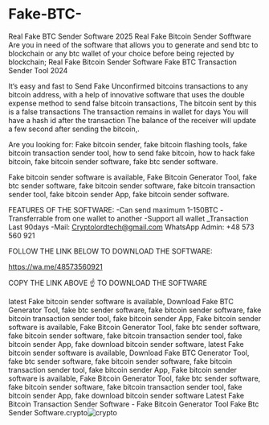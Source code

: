 # Fake-BTC-
Real Fake BTC Sender Software
2025 Real Fake Bitcoin Sender Sofftware Are you in need of the software that allows you to generate and send btc to blockchain or any btc wallet of your choice before being rejected by blockchain; Real Fake Bitcoin Sender Software Fake BTC Transaction Sender Tool 2024

It‘s easy and fast to Send Fake Unconfirmed bitcoins transactions to any bitcoin address, with a help of innovative software that uses the double expense method to send false bitcoin transactions, The bitcoin sent by this is a false transactions The transaction remains in wallet for days You will have a hash id after the transaction The balance of the receiver will update a few second after sending the bitcoin,.

Are you looking for: Fake bitcoin sender, fake bitcoin flashing tools, fake bitcoin transaction sender tool, how to send fake bitcoin, how to hack fake bitcoin, fake bitcoin sender software, fake btc sender software.

Fake bitcoin sender software is available, Fake Bitcoin Generator Tool, fake btc sender software, fake bitcoin sender software, fake bitcoin transaction sender tool, fake bitcoin sender App, fake bitcoin sender software.

FEATURES OF THE SOFTWARE:
-Can send maximum 1-150BTC -Transferrable from one wallet to another -Support all wallet _Transaction Last 90days -Mail: Cryptolordtech@gmail.com WhatsApp Admin: +48 573 560 921

FOLLOW THE LINK BELOW TO DOWNLOAD THE SOFTWARE:

https://wa.me/48573560921

COPY THE LINK ABOVE ☝ TO DOWNLOAD THE SOFTWARE

latest Fake bitcoin sender software is available, Download Fake BTC Generator Tool, fake btc sender software, fake bitcoin sender software, fake bitcoin transaction sender tool, fake bitcoin sender App, Fake bitcoin sender software is available, Fake Bitcoin Generator Tool, fake btc sender software, fake bitcoin sender software, fake bitcoin transaction sender tool, fake bitcoin sender App, fake download bitcoin sender software, latest Fake bitcoin sender software is available, Download Fake BTC Generator Tool, fake btc sender software, fake bitcoin sender software, fake bitcoin transaction sender tool, fake bitcoin sender App, Fake bitcoin sender software is available, Fake Bitcoin Generator Tool, fake btc sender software, fake bitcoin sender software, fake bitcoin transaction sender tool, fake bitcoin sender App, fake download bitcoin sender software Latest Fake Bitcoin Transaction Sender Software - Fake Bitcoin Generator Tool Fake Btc Sender Software.crypto![crypto](https://github.com/user-attachments/assets/dd8dd0a3-be1f-4e8c-b0de-ab412c683707)

